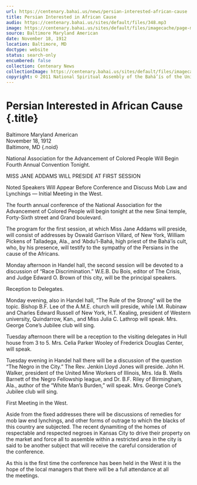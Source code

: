 ```yaml
---
url: https://centenary.bahai.us/news/persian-interested-african-cause
title: Persian Interested in African Cause
audio: https://centenary.bahai.us/sites/default/files/348.mp3
image: https://centenary.bahai.us/sites/default/files/imagecache/page-main-image/images/press_clippings/11-18-1912%20Baltimore%20MD%20American%20Persian%20Interested%20in%20African%20Cause%28E%29.png
source: Baltimore Maryland American
date: November 18, 1912
location: Baltimore, MD
doctype: website
status: search-only
encumbered: false
collection: Centenary News
collectionImage: https://centenary.bahai.us/sites/default/files/imagecache/theme-image/main_image/abdulbaha-overview-small_0.jpg
copyright: © 2011 National Spiritual Assembly of the Bahá’ís of the United States
---
```



# Persian Interested in African Cause {.title}

Baltimore Maryland American  
November 18, 1912  
Baltimore, MD
{.noid}  



National Association for the Advancement of Colored People Will Begin Fourth Annual Convention Tonight.

MISS JANE ADDAMS WILL PRESIDE AT FIRST SESSION

Noted Speakers Will Appear Before Conference and Discuss Mob Law and Lynchings — Initial Meeting in the West.

The fourth annual conference of the National Association for the Advancement of Colored People will begin tonight at the new Sinai temple, Forty-Sixth street and Grand boulevard.

The program for the first session, at which Miss Jane Addams will preside, will consist of addresses by Oswald Garrison Villard, of New York, William Pickens of Talladega, Ala., and ‘Abdu’l-Bahá, high priest of the Bahá’ís cult, who, by his presence, will testify to the sympathy of the Persians in the cause of the Africans.

Monday afternoon in Handel hall, the second session will be devoted to a discussion of “Race Discrimination.” W.E.B. Du Bois, editor of The Crisis, and Judge Edward O. Brown of this city, will be the principal speakers.

Reception to Delegates.

Monday evening, also in Handel hall, “The Rule of the Strong” will be the topic. Bishop B.F. Lee of the A.M.E. church will preside, while I.M. Rubinaw and Charles Edward Russell of New York, H.T. Kealing, president of Western university, Quindarrow, Kan., and Miss Julia C. Lathrop will speak. Mrs. George Cone’s Jubilee club will sing.

Tuesday afternoon there will be a reception to the visiting delegates in Hull house from 3 to 5. Mrs. Celia Parker Wooley of Frederick Douglas Center, will speak.

Tuesday evening in Handel hall there will be a discussion of the question “The Negro in the City.” The Rev. Jenkin Lloyd Jones will preside. John H. Walker, president of the United Mine Workers of Illinois, Mrs. Ida B. Wells Barnett of the Negro Fellowship league, and Dr. B.F. Riley of Birmingham, Ala., author of the “White Man’s Burden,” will speak. Mrs. George Cone’s Jubilee club will sing.

First Meeting in the West.

Aside from the fixed addresses there will be discussions of remedies for mob law end lynchings, and other forms of outrage to which the blacks of this country are subjected. The recent dynamiting of the homes of respectable and respected negroes in Kansas City to drive their property on the market and force all to assemble within a restricted area in the city is said to be another subject that will receive the careful consideration of the conference.

As this is the first time the conference has been held in the West it is the hope of the local managers that there will be a full attendance at all the meetings.